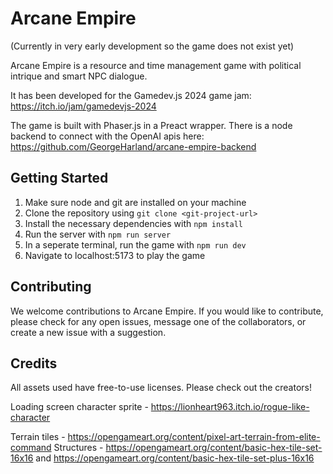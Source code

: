 # Arcane Empire

(Currently in very early development so the game does not exist yet)

Arcane Empire is a resource and time management game with political intrique and smart NPC dialogue.

It has been developed for the Gamedev.js 2024 game jam: https://itch.io/jam/gamedevjs-2024

The game is built with Phaser.js in a Preact wrapper. There is a node backend to connect with the OpenAI apis here: https://github.com/GeorgeHarland/arcane-empire-backend

## Getting Started

1. Make sure node and git are installed on your machine
2. Clone the repository using `git clone <git-project-url>`
3. Install the necessary dependencies with `npm install`
4. Run the server with `npm run server`
5. In a seperate terminal, run the game with `npm run dev`
6. Navigate to localhost:5173 to play the game

## Contributing

We welcome contributions to Arcane Empire. If you would like to contribute, please check for any open issues, message one of the collaborators, or create a new issue with a suggestion.

## Credits

All assets used have free-to-use licenses. Please check out the creators!

Loading screen character sprite - https://lionheart963.itch.io/rogue-like-character

Terrain tiles - https://opengameart.org/content/pixel-art-terrain-from-elite-command
Structures - https://opengameart.org/content/basic-hex-tile-set-16x16 and https://opengameart.org/content/basic-hex-tile-set-plus-16x16
